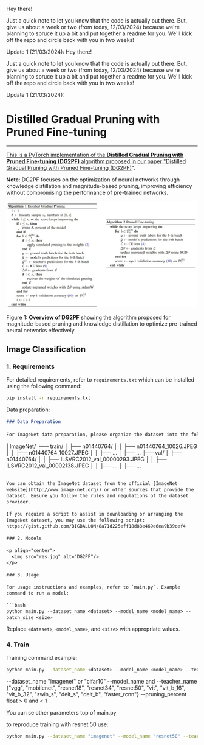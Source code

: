 Hey there!

Just a quick note to let you know that the code is actually out there. But, give us about a week or two (from today, 12/03/2024) because we're planning to spruce it up a bit and put together a readme for you. We'll kick off the repo and circle back with you in two weeks!

Update 1 (21/03/2024):
Hey there!

Just a quick note to let you know that the code is actually out there. But, give us about a week or two (from today, 12/03/2024) because we're planning to spruce it up a bit and put together a readme for you. We'll kick off the repo and circle back with you in two weeks!

Update 1 (21/03/2024):
# Distilled Gradual Pruning with Pruned Fine-tuning

<p align="center">
<a href="https://ieeexplore.ieee.org/document/10438214" alt="arXiv">
</p>

---

This is a PyTorch implementation of the **Distilled Gradual Pruning with Pruned Fine-tuning (DG2PF)** algorithm proposed in our paper "[Distilled Gradual Pruning with Pruned Fine-tuning (DG2PF)](https://ieeexplore.ieee.org/document/10438214)".

**Note**: DG2PF focuses on the optimization of neural networks through knowledge distillation and magnitude-based pruning, improving efficiency without compromising the performance of pre-trained networks.

<p align="center">
  <img src="algo.jpg" alt="DG2PF"/>
</p>

Figure 1: **Overview of DG2PF** showing the algorithm proposed for magnitude-based pruning and knowledge distillation to optimize pre-trained neural networks effectively.


## Image Classification
### 1. Requirements

For detailed requirements, refer to `requirements.txt` which can be installed using the following command:

```bash
pip install -r requirements.txt
```

Data preparation: <insert instructions or script for dataset setup>
```markdown
### Data Preparation

For ImageNet data preparation, please organize the dataset into the following directory structure:

```
│ImageNet/
├── train/
│   ├── n01440764/
│   │   ├── n01440764_10026.JPEG
│   │   ├── n01440764_10027.JPEG
│   │   ├── ...
│   ├── ...
├── val/
│   ├── n01440764/
│   │   ├── ILSVRC2012_val_00000293.JPEG
│   │   ├── ILSVRC2012_val_00002138.JPEG
│   │   ├── ...
│   ├── ...
```

You can obtain the ImageNet dataset from the official [ImageNet website](http://www.image-net.org/) or other sources that provide the dataset. Ensure you follow the rules and regulations of the dataset provider.

If you require a script to assist in downloading or arranging the ImageNet dataset, you may use the following script:
https://gist.github.com/BIGBALLON/8a71d225eff18d88e469e6ea9b39cef4

### 2. Models

<p align="center">
  <img src="res.jpg" alt="DG2PF"/>
</p>

### 3. Usage

For usage instructions and examples, refer to `main.py`. Example command to run a model:

```bash
python main.py --dataset_name <dataset> --model_name <model_name> --batch_size <size>
```

Replace `<dataset>`, `<model_name>`, and `<size>` with appropriate values.

### 4. Train

Training command example:

```bash
python main.py --dataset_name <dataset> --model_name <model_name> --teacher_name <teacher_name> --pruning_percent <pruning perc>
```
--dataset_name "imagenet" or "cifar10"
--model_name  and --teacher_name {"vgg", "mobilenet", "resnet18", "resnet34", "resnet50", "vit", "vit_b_16", "vit_b_32", "swin_s", "deit_s", "deit_b", "faster_rcnn"}
--pruning_percent float > 0 and < 1

You can se other parameters top of main.py

to reproduce training with resnet 50 use:
```bash
python main.py --dataset_name "imagenet" --model_name "resnet50" --teacher_name "same" --pruning_percent 0.9
```


